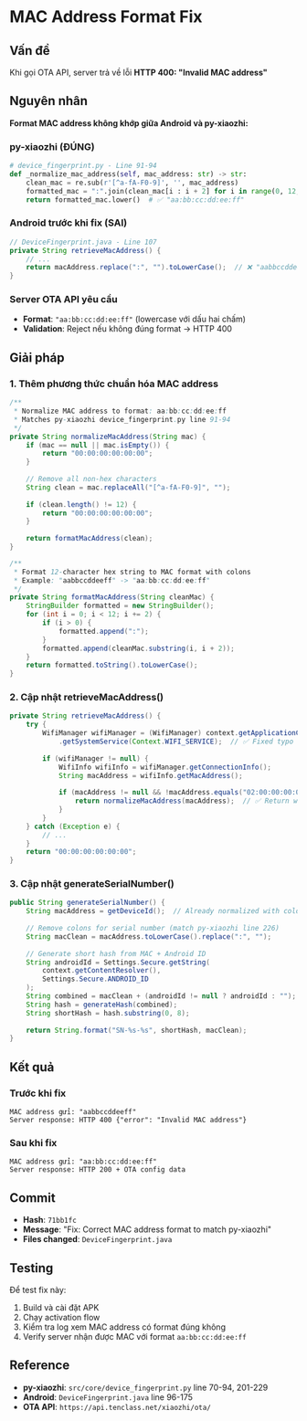 # MAC Address Format Fix

## Vấn đề
Khi gọi OTA API, server trả về lỗi **HTTP 400: "Invalid MAC address"**

## Nguyên nhân
**Format MAC address không khớp giữa Android và py-xiaozhi:**

### py-xiaozhi (ĐÚNG)
```python
# device_fingerprint.py - Line 91-94
def _normalize_mac_address(self, mac_address: str) -> str:
    clean_mac = re.sub(r'[^a-fA-F0-9]', '', mac_address)
    formatted_mac = ":".join(clean_mac[i : i + 2] for i in range(0, 12, 2))
    return formatted_mac.lower()  # ✅ "aa:bb:cc:dd:ee:ff"
```

### Android trước khi fix (SAI)
```java
// DeviceFingerprint.java - Line 107
private String retrieveMacAddress() {
    // ...
    return macAddress.replace(":", "").toLowerCase();  // ❌ "aabbccddeeff"
}
```

### Server OTA API yêu cầu
- **Format**: `"aa:bb:cc:dd:ee:ff"` (lowercase với dấu hai chấm)
- **Validation**: Reject nếu không đúng format → HTTP 400

## Giải pháp

### 1. Thêm phương thức chuẩn hóa MAC address
```java
/**
 * Normalize MAC address to format: aa:bb:cc:dd:ee:ff
 * Matches py-xiaozhi device_fingerprint.py line 91-94
 */
private String normalizeMacAddress(String mac) {
    if (mac == null || mac.isEmpty()) {
        return "00:00:00:00:00:00";
    }
    
    // Remove all non-hex characters
    String clean = mac.replaceAll("[^a-fA-F0-9]", "");
    
    if (clean.length() != 12) {
        return "00:00:00:00:00:00";
    }
    
    return formatMacAddress(clean);
}

/**
 * Format 12-character hex string to MAC format with colons
 * Example: "aabbccddeeff" -> "aa:bb:cc:dd:ee:ff"
 */
private String formatMacAddress(String cleanMac) {
    StringBuilder formatted = new StringBuilder();
    for (int i = 0; i < 12; i += 2) {
        if (i > 0) {
            formatted.append(":");
        }
        formatted.append(cleanMac.substring(i, i + 2));
    }
    return formatted.toString().toLowerCase();
}
```

### 2. Cập nhật retrieveMacAddress()
```java
private String retrieveMacAddress() {
    try {
        WifiManager wifiManager = (WifiManager) context.getApplicationContext()
            .getSystemService(Context.WIFI_SERVICE);  // ✅ Fixed typo
        
        if (wifiManager != null) {
            WifiInfo wifiInfo = wifiManager.getConnectionInfo();
            String macAddress = wifiInfo.getMacAddress();
            
            if (macAddress != null && !macAddress.equals("02:00:00:00:00:00")) {
                return normalizeMacAddress(macAddress);  // ✅ Return with colons
            }
        }
    } catch (Exception e) {
        // ...
    }
    return "00:00:00:00:00:00";
}
```

### 3. Cập nhật generateSerialNumber()
```java
public String generateSerialNumber() {
    String macAddress = getDeviceId();  // Already normalized with colons
    
    // Remove colons for serial number (match py-xiaozhi line 226)
    String macClean = macAddress.toLowerCase().replace(":", "");
    
    // Generate short hash from MAC + Android ID
    String androidId = Settings.Secure.getString(
        context.getContentResolver(), 
        Settings.Secure.ANDROID_ID
    );
    String combined = macClean + (androidId != null ? androidId : "");
    String hash = generateHash(combined);
    String shortHash = hash.substring(0, 8);
    
    return String.format("SN-%s-%s", shortHash, macClean);
}
```

## Kết quả

### Trước khi fix
```
MAC address gửi: "aabbccddeeff"
Server response: HTTP 400 {"error": "Invalid MAC address"}
```

### Sau khi fix
```
MAC address gửi: "aa:bb:cc:dd:ee:ff"
Server response: HTTP 200 + OTA config data
```

## Commit
- **Hash**: `71bb1fc`
- **Message**: "Fix: Correct MAC address format to match py-xiaozhi"
- **Files changed**: `DeviceFingerprint.java`

## Testing
Để test fix này:
1. Build và cài đặt APK
2. Chạy activation flow
3. Kiểm tra log xem MAC address có format đúng không
4. Verify server nhận được MAC với format `aa:bb:cc:dd:ee:ff`

## Reference
- **py-xiaozhi**: `src/core/device_fingerprint.py` line 70-94, 201-229
- **Android**: `DeviceFingerprint.java` line 96-175
- **OTA API**: `https://api.tenclass.net/xiaozhi/ota/`